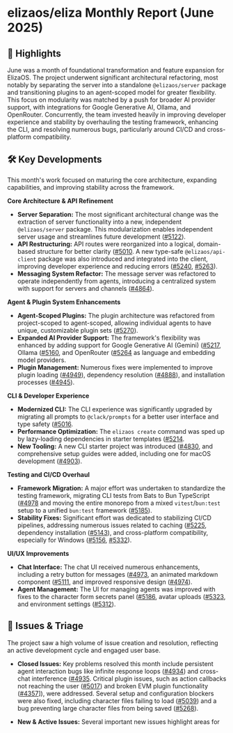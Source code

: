 # elizaos/eliza Monthly Report (June 2025)

## 🚀 Highlights
June was a month of foundational transformation and feature expansion for ElizaOS. The project underwent significant architectural refactoring, most notably by separating the server into a standalone `@elizaos/server` package and transitioning plugins to an agent-scoped model for greater flexibility. This focus on modularity was matched by a push for broader AI provider support, with integrations for Google Generative AI, Ollama, and OpenRouter. Concurrently, the team invested heavily in improving developer experience and stability by overhauling the testing framework, enhancing the CLI, and resolving numerous bugs, particularly around CI/CD and cross-platform compatibility.

## 🛠️ Key Developments
This month's work focused on maturing the core architecture, expanding capabilities, and improving stability across the framework.

**Core Architecture & API Refinement**
- **Server Separation:** The most significant architectural change was the extraction of server functionality into a new, independent `@elizaos/server` package. This modularization enables independent server usage and streamlines future development ([#5122](https://github.com/elizaos/eliza/pull/5122)).
- **API Restructuring:** API routes were reorganized into a logical, domain-based structure for better clarity ([#5010](https://github.com/elizaos/eliza/pull/5010]). A new type-safe `@elizaos/api-client` package was also introduced and integrated into the client, improving developer experience and reducing errors ([#5240](https://github.com/elizaos/eliza/pull/5240), [#5263](https://github.com/elizaos/eliza/pull/5263)).
- **Messaging System Refactor:** The message server was refactored to operate independently from agents, introducing a centralized system with support for servers and channels ([#4864](https://github.com/elizaos/eliza/pull/4864)).

**Agent & Plugin System Enhancements**
- **Agent-Scoped Plugins:** The plugin architecture was refactored from project-scoped to agent-scoped, allowing individual agents to have unique, customizable plugin sets ([#5270](https://github.com/elizaos/eliza/pull/5270)).
- **Expanded AI Provider Support:** The framework's flexibility was enhanced by adding support for Google Generative AI (Gemini) ([#5217](https://github.com/elizaos/eliza/pull/5217]), Ollama ([#5160](https://github.com/elizaos/eliza/pull/5160]), and OpenRouter ([#5264](https://github.com/elizaos/eliza/pull/5264]) as language and embedding model providers.
- **Plugin Management:** Numerous fixes were implemented to improve plugin loading ([#4949](https://github.com/elizaos/eliza/pull/4949)), dependency resolution ([#4888](https://github.com/elizaos/eliza/pull/4888)), and installation processes ([#4945](https://github.com/elizaos/eliza/pull/4945)).

**CLI & Developer Experience**
- **Modernized CLI:** The CLI experience was significantly upgraded by migrating all prompts to `@clack/prompts` for a better user interface and type safety ([#5016](https://github.com/elizaos/eliza/pull/5016]).
- **Performance Optimization:** The `elizaos create` command was sped up by lazy-loading dependencies in starter templates ([#5214](https://github.com/elizaos/eliza/pull/5214]).
- **New Tooling:** A new CLI starter project was introduced ([#4830](https://github.com/elizaos/eliza/pull/4830]), and comprehensive setup guides were added, including one for macOS development ([#4903](https://github.com/elizaos/eliza/pull/4903)).

**Testing and CI/CD Overhaul**
- **Framework Migration:** A major effort was undertaken to standardize the testing framework, migrating CLI tests from Bats to Bun TypeScript ([#4978](https://github.com/elizaos/eliza/pull/4978]) and moving the entire monorepo from a mixed `vitest`/`bun:test` setup to a unified `bun:test` framework ([#5185](https://github.com/elizaos/eliza/issues/5185)).
- **Stability Fixes:** Significant effort was dedicated to stabilizing CI/CD pipelines, addressing numerous issues related to caching ([#5225](https://github.com/elizaos/eliza/pull/5225]), dependency installation ([#5143](https://github.com/elizaos/eliza/pull/5143)), and cross-platform compatibility, especially for Windows ([#5156](https://github.com/elizaos/eliza/pull/5156), [#5332](https://github.com/elizaos/eliza/pull/5332)).

**UI/UX Improvements**
- **Chat Interface:** The chat UI received numerous enhancements, including a retry button for messages ([#4973](https://github.com/elizaos/eliza/pull/4973]), an animated markdown component ([#5111](https://github.com/elizaos/eliza/pull/5111]), and improved responsive design ([#4974](https://github.com/elizaos/eliza/pull/4974)).
- **Agent Management:** The UI for managing agents was improved with fixes to the character form secrets panel ([#5186](https://github.com/elizaos/eliza/pull/5186]), avatar uploads ([#5323](https://github.com/elizaos/eliza/pull/5323]), and environment settings ([#5312](https://github.com/elizaos/eliza/pull/5312)).

## 🐛 Issues & Triage
The project saw a high volume of issue creation and resolution, reflecting an active development cycle and engaged user base.

- **Closed Issues:** Key problems resolved this month include persistent agent interaction bugs like infinite response loops ([#4934](https://github.com/elizaos/eliza/pull/4934)) and cross-chat interference ([#4935](https://github.com/elizaos/eliza/pull/4935]). Critical plugin issues, such as action callbacks not reaching the user ([#5017](https://github.com/elizaos/eliza/issues/5017)) and broken EVM plugin functionality ([#4357](https://github.com/elizaos/eliza/issues/4357)]), were addressed. Several setup and configuration blockers were also fixed, including character files failing to load ([#5039](https://github.com/elizaos/eliza/issues/5039)) and a bug preventing large character files from being saved ([#5268](https://github.com/elizaos/eliza/issues/5268)).

- **New & Active Issues:** Several important new issues highlight areas for